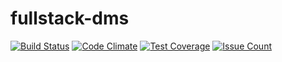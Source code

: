 # fullstack-dms
[![Build Status](https://travis-ci.org/andela-aawa/fullstack-dms.svg?branch=staging)](https://travis-ci.org/andela-aawa/fullstack-dms)
[![Code Climate](https://codeclimate.com/repos/58d66e5fd315de027d00160e/badges/476cf2c94d6f0ed1a4ab/gpa.svg)](https://codeclimate.com/repos/58d66e5fd315de027d00160e/feed)
[![Test Coverage](https://codeclimate.com/repos/58d66e5fd315de027d00160e/badges/476cf2c94d6f0ed1a4ab/coverage.svg)](https://codeclimate.com/repos/58d66e5fd315de027d00160e/coverage)
[![Issue Count](https://codeclimate.com/repos/58d66e5fd315de027d00160e/badges/476cf2c94d6f0ed1a4ab/issue_count.svg)](https://codeclimate.com/repos/58d66e5fd315de027d00160e/feed)